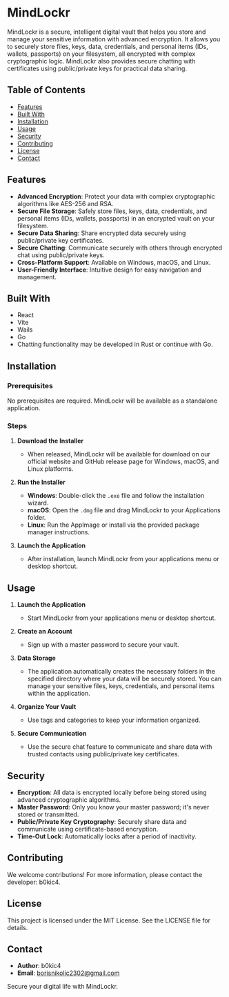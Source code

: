 # MindLockr

MindLockr is a secure, intelligent digital vault that helps you store and manage your sensitive information with advanced encryption. It allows you to securely store files, keys, data, credentials, and personal items (IDs, wallets, passports) on your filesystem, all encrypted with complex cryptographic logic. MindLockr also provides secure chatting with certificates using public/private keys for practical data sharing.

## Table of Contents

- [Features](#features)
- [Built With](#built-with)
- [Installation](#installation)
- [Usage](#usage)
- [Security](#security)
- [Contributing](#contributing)
- [License](#license)
- [Contact](#contact)

## Features

- **Advanced Encryption**: Protect your data with complex cryptographic algorithms like AES-256 and RSA.
- **Secure File Storage**: Safely store files, keys, data, credentials, and personal items (IDs, wallets, passports) in an encrypted vault on your filesystem.
- **Secure Data Sharing**: Share encrypted data securely using public/private key certificates.
- **Secure Chatting**: Communicate securely with others through encrypted chat using public/private keys.
- **Cross-Platform Support**: Available on Windows, macOS, and Linux.
- **User-Friendly Interface**: Intuitive design for easy navigation and management.

## Built With

- React
- Vite
- Wails
- Go
- Chatting functionality may be developed in Rust or continue with Go.

## Installation

### Prerequisites

No prerequisites are required. MindLockr will be available as a standalone application.

### Steps

1. **Download the Installer**
   - When released, MindLockr will be available for download on our official website and GitHub release page for Windows, macOS, and Linux platforms.

2. **Run the Installer**
   - **Windows**: Double-click the `.exe` file and follow the installation wizard.
   - **macOS**: Open the `.dmg` file and drag MindLockr to your Applications folder.
   - **Linux**: Run the AppImage or install via the provided package manager instructions.

3. **Launch the Application**
   - After installation, launch MindLockr from your applications menu or desktop shortcut.

## Usage

1. **Launch the Application**
   - Start MindLockr from your applications menu or desktop shortcut.

2. **Create an Account**
   - Sign up with a master password to secure your vault.

3. **Data Storage**
   - The application automatically creates the necessary folders in the specified directory where your data will be securely stored. You can manage your sensitive files, keys, credentials, and personal items within the application.

4. **Organize Your Vault**
   - Use tags and categories to keep your information organized.

5. **Secure Communication**
   - Use the secure chat feature to communicate and share data with trusted contacts using public/private key certificates.

## Security

- **Encryption**: All data is encrypted locally before being stored using advanced cryptographic algorithms.
- **Master Password**: Only you know your master password; it's never stored or transmitted.
- **Public/Private Key Cryptography**: Securely share data and communicate using certificate-based encryption.
- **Time-Out Lock**: Automatically locks after a period of inactivity.

## Contributing

We welcome contributions! For more information, please contact the developer: b0kic4.

## License

This project is licensed under the MIT License. See the LICENSE file for details.

## Contact

- **Author**: b0kic4
- **Email**: borisnikolic2302@gmail.com

Secure your digital life with MindLockr.
